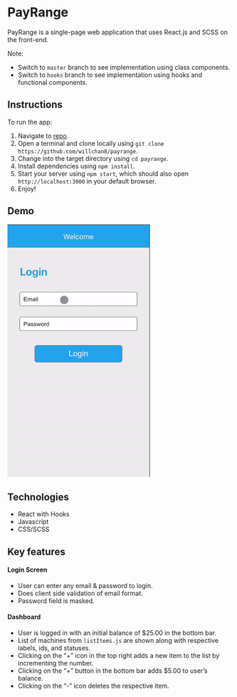 # PayRange

PayRange is a single-page web application that uses React.js and SCSS on the front-end.

Note:
* Switch to ```master``` branch to see implementation using class components.
* Switch to ```hooks``` branch to see implementation using hooks and functional components.

## Instructions

To run the app:

1. Navigate to [repo](https://github.com/willchan8/payrange).
2. Open a terminal and clone locally using `git clone https://github.com/willchan8/payrange`.
3. Change into the target directory using `cd payrange`. 
4. Install dependencies using `npm install`.
5. Start your server using `npm start`, which should also open `http://localhost:3000` in your default browser.
6. Enjoy!

## Demo

<img src="payrange.gif" width="320">

## Technologies

* React with Hooks
* Javascript
* CSS/SCSS

## Key features

#### Login Screen

* User can enter any email & password to login.
* Does client side validation of email format.
* Password field is masked.

#### Dashboard

* User is logged in with an initial balance of $25.00 in the bottom bar.
* List of machines from ```listItems.js``` are shown along with respective labels, ids, and statuses.
* Clicking on the “+” icon in the top right adds a new item to the list by incrementing the number.
* Clicking on the “+” button in the bottom bar adds $5.00 to user’s balance.
* Clicking on the “-” icon deletes the respective item.

